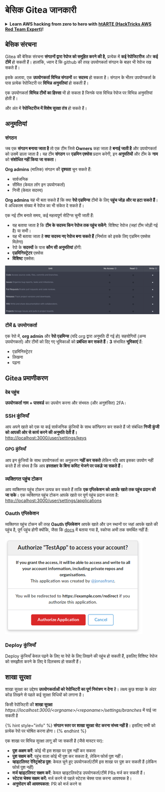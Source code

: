 # बेसिक Gitea जानकारी

<details>

<summary><strong>Learn AWS hacking from zero to hero with</strong> <a href="https://training.hacktricks.xyz/courses/arte"><strong>htARTE (HackTricks AWS Red Team Expert)</strong></a><strong>!</strong></summary>

HackTricks का समर्थन करने के अन्य तरीके:

* यदि आप चाहते हैं कि आपकी **कंपनी का विज्ञापन HackTricks में दिखाई दे** या **HackTricks को PDF में डाउनलोड करें** तो [**सब्सक्रिप्शन प्लान्स**](https://github.com/sponsors/carlospolop) देखें!
* [**आधिकारिक PEASS & HackTricks स्वैग प्राप्त करें**](https://peass.creator-spring.com)
* [**The PEASS Family**](https://opensea.io/collection/the-peass-family) की खोज करें, हमारे विशेष [**NFTs**](https://opensea.io/collection/the-peass-family) का संग्रह
* 💬 [**Discord समूह**](https://discord.gg/hRep4RUj7f) में **शामिल हों** या [**telegram समूह**](https://t.me/peass) में या **Twitter** 🐦 पर मुझे **फॉलो** करें [**@carlospolopm**](https://twitter.com/carlospolopm)**.**
* **अपनी हैकिंग ट्रिक्स साझा करें, HackTricks** के [**github repos**](https://github.com/carlospolop/hacktricks) और [**HackTricks Cloud**](https://github.com/carlospolop/hacktricks-cloud) में PRs सबमिट करके।

</details>

## बेसिक संरचना

Gitea की बेसिक संरचना **संगठनों द्वारा रेपोज को समूहित करने की है,** प्रत्येक में **कई रेपोजिटरीज** और **कई टीमें** हो सकती हैं। हालांकि, ध्यान दें कि github की तरह उपयोगकर्ता संगठन के बाहर भी रेपोज रख सकते हैं।

इसके अलावा, एक **उपयोगकर्ता** **विभिन्न संगठनों** का **सदस्य** हो सकता है। संगठन के भीतर उपयोगकर्ता के पास प्रत्येक रेपोजिटरी पर **विभिन्न अनुमतियां** हो सकती हैं।

एक उपयोगकर्ता **विभिन्न टीमों का हिस्सा** भी हो सकता है जिनके पास विभिन्न रेपोज पर विभिन्न अनुमतियां होती हैं।

और अंत में **रेपोजिटरीज में विशेष सुरक्षा तंत्र** हो सकते हैं।

## अनुमतियां

### संगठन

जब एक **संगठन बनाया जाता है** तो एक टीम जिसे **Owners** कहा जाता है **बनाई जाती है** और उपयोगकर्ता को उसमें डाला जाता है। यह टीम **संगठन** पर **एडमिन एक्सेस** प्रदान करेगी, इन **अनुमतियों** और टीम के **नाम** को **संशोधित नहीं किया जा सकता**।

**Org admins** (मालिक) संगठन की **दृश्यता** चुन सकते हैं:

* सार्वजनिक
* सीमित (केवल लॉग इन उपयोगकर्ता)
* निजी (केवल सदस्य)

**Org admins** यह भी बता सकते हैं कि क्या **रेपो एडमिन्स** टीमों के लिए **पहुंच जोड़ और या हटा सकते हैं**। वे अधिकतम संख्या में रेपोज का भी संकेत दे सकते हैं।

एक नई टीम बनाते समय, कई महत्वपूर्ण सेटिंग्स चुनी जाती हैं:

* यह बताया जाता है कि **टीम के सदस्य किन रेपोज तक पहुंच सकेंगे**: विशिष्ट रेपोज (जहां टीम जोड़ी गई है) या सभी।
* यह भी बताया जाता है **क्या सदस्य नए रेपोज बना सकते हैं** (निर्माता को इसके लिए एडमिन एक्सेस मिलेगा)
* रेपो के **सदस्यों** के पास **कौन सी अनुमतियां** होंगी:
* **एडमिनिस्ट्रेटर** एक्सेस
* **विशिष्ट** एक्सेस:

![](<../../.gitbook/assets/image (3) (1) (1) (1) (1) (1) (1) (1) (1).png>)

### टीमें & उपयोगकर्ता

एक रेपो में, **org admin** और **रेपो एडमिन्स** (यदि org द्वारा अनुमति दी गई हो) सहयोगियों (अन्य उपयोगकर्ता) और टीमों को दिए गए भूमिकाओं को **प्रबंधित कर सकते हैं**। **3** संभावित **भूमिकाएं** हैं:

* एडमिनिस्ट्रेटर
* लिखना
* पढ़ना

## Gitea प्रमाणीकरण

### वेब पहुंच

**उपयोगकर्ता नाम + पासवर्ड** का उपयोग करना और संभवतः (और अनुशंसित) 2FA।

### **SSH कुंजियाँ**

आप अपने खाते को एक या कई सार्वजनिक कुंजियों के साथ कॉन्फ़िगर कर सकते हैं जो संबंधित **निजी कुंजी को आपकी ओर से कार्य करने की अनुमति देती हैं।** [http://localhost:3000/user/settings/keys](http://localhost:3000/user/settings/keys)

#### **GPG कुंजियाँ**

आप इन कुंजियों के साथ उपयोगकर्ता का अनुकरण **नहीं कर सकते** लेकिन यदि आप इसका उपयोग नहीं करते हैं तो संभव है कि आप **हस्ताक्षर के बिना कमिट भेजने पर पकड़े जा सकते हैं**।

### **व्यक्तिगत पहुंच टोकन**

आप व्यक्तिगत पहुंच टोकन उत्पन्न कर सकते हैं ताकि **एक एप्लिकेशन को आपके खाते तक पहुंच प्रदान की जा सके**। एक व्यक्तिगत पहुंच टोकन आपके खाते पर पूर्ण पहुंच प्रदान करता है: [http://localhost:3000/user/settings/applications](http://localhost:3000/user/settings/applications)

### Oauth एप्लिकेशन

व्यक्तिगत पहुंच टोकन की तरह **Oauth एप्लिकेशन** आपके खाते और उन स्थानों पर जहां आपके खाते की पहुंच है, पूर्ण पहुंच होगी क्योंकि, जैसा कि [docs](https://docs.gitea.io/en-us/oauth2-provider/#scopes) में बताया गया है, स्कोप्स अभी तक समर्थित नहीं हैं:

![](<../../.gitbook/assets/image (60).png>)

### Deploy कुंजियाँ

Deploy कुंजियाँ केवल पढ़ने के लिए या रेपो के लिए लिखने की पहुंच हो सकती हैं, इसलिए विशिष्ट रेपोज को समझौता करने के लिए वे दिलचस्प हो सकती हैं।

## शाखा सुरक्षा

शाखा सुरक्षा का उद्देश्य **उपयोगकर्ताओं को रेपोजिटरी का पूर्ण नियंत्रण न देना** है। लक्ष्य कुछ शाखा के अंदर कोड लिखने से पहले कई सुरक्षा विधियों को लगाना है।

किसी रेपोजिटरी की **शाखा सुरक्षा** _https://localhost:3000/\<orgname>/\<reponame>/settings/branches_ में पाई जा सकती है

{% hint style="info" %}
**संगठन स्तर पर शाखा सुरक्षा सेट करना संभव नहीं है**। इसलिए सभी को प्रत्येक रेपो पर घोषित करना होगा।
{% endhint %}

एक शाखा पर विभिन्न सुरक्षा लागू की जा सकती है (जैसे मास्टर पर):

* **पुश अक्षम करें**: कोई भी इस शाखा पर पुश नहीं कर सकता
* **पुश सक्षम करें**: पहुंच वाला कोई भी पुश कर सकता है, लेकिन फोर्स पुश नहीं।
* **व्हाइटलिस्ट रेस्ट्रिक्टेड पुश**: केवल चुने हुए उपयोगकर्ता/टीमें इस शाखा पर पुश कर सकती हैं (लेकिन फोर्स पुश नहीं)
* **मर्ज व्हाइटलिस्ट सक्षम करें**: केवल व्हाइटलिस्टेड उपयोगकर्ता/टीमें PRs मर्ज कर सकती हैं।
* **स्टेटस चेक्स सक्षम करें:** मर्ज करने से पहले स्टेटस चेक्स पास करना आवश्यक है।
* **अनुमोदन की आवश्यकता**: PR को मर्ज करने स
